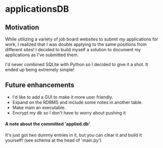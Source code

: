# applicationsDB

## Motivation
While utilizing a variety of job board websites to submit my applications for work, I realized that I was double applying to the same positions from different sites!  I decided to build myself a solution to document my applications as I've submitted them.

I'd never combined SQLite with Python so I decided to give it a shot. It ended up being extremely simple!

## Future enhancements
* I'd like to add a GUI to make it more user friendly.
* Expand on the RDBMS and include some notes in another table. 
* Make main an executable.
* Encrypt my db so I don't have to worry about pushing it

#### A note about the committed 'applied.db'
It's just got two dummy entries in it, but you can clear it and build it yourself! (see schema at the head of 'main.py')
